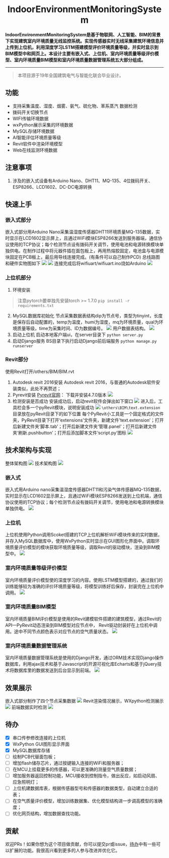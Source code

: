 <div align="center">
<h1>IndoorEnvironmentMonitoringSystem</h1>
</div>
<strong>IndoorEnvironmentMonitoringSystem是基于物联网、人工智能、BIM的背景下实现建筑室内环境质量无线监控系统。实现传感器实时无线采集建筑环境信息并上传到上位机，利用深度学习LSTM搭建模型评价环境质量等级，并实时显示到BIM模型中和网页上。本设计主要有嵌入式、上位机、室内环境质量等级评价模型、室内环境质量BIM模型和室内环境质量数据管理系统五大部分组成。</strong>

<hr>

> 本项目源于19年全国建筑电气与智能化联合毕业设计。

## 功能
- 支持采集温度、湿度、烟雾、氨气、硫化物、苯系蒸汽 数据检测
- 拨码开关切换节点
- WIFI传输环境数据
- wxPython展示采集的环境数据
- MySQL存储环境数据
- AI智能评估环境质量等级
- Revit软件中渲染环境模型
- Web在线监测环境数据

## 注意事项
1. 涉及的嵌入式设备有Arduino Nano、DHT11、MQ-135、4位拨码开关、ESP8266、LCD1602、DC-DC电源转换

## 快速上手

### 嵌入式部分
嵌入式部分用Arduino Nano采集温湿度传感器DHT11环境质量MQ-135数据，实时显示在LCD1602显示屏上，且通过WiFi模块ESP8266发送到服务器端，通信协议使用的TCP协议；每个检测节点设有拨码开关调节，使用电池和电源转换模块单独供电。在制作过程中将元器件插在面包板上，再用热熔胶固定，电池盒与电源模块固定在PCB板上，最后用导线连接完成。(有条件可以自己制作PCD)
总线路图和硬件实物图如下
![](img/20230618160855.png)
![](img/20230618160919.png)
连接完成后将wifiuart/wifiuart.ino烧如Arduino
![](img/20230618161302.png)
### 上位机部分
1. 环境安装
> 注意pytorch要单独先安装torch >= 1.7.0
> `pip install -r requirements.txt`

2. MySQL数据库初始化
节点采集数据表结构dip为节点号，类型为tinyint，长度是保存后自动配置的，temp为温度，humi为湿度，mq为环境质量，qual为环境质量等级，time为采集时间、ID为数据编号。
![](img/20230618163602.png)
用户数据表结构。
![](img/20230618163700.png)
3. 启动上位机
启动本地客户端ui，在server目录下
`python server.py`
4. 启动Django服务
BS目录下执行启动Django前后端服务
`python manage.py runserver`

### Revit部分
使用Revit打开/others/BIM/BIM.rvt
1. Autodesk revit 2016安装
Autodesk revit 2016，与普通的Autodesk软件安装类似，此处不再赘述；
2. Pyrevit安装
[Pyrevit官网](https://eirannejad.github.io/pyRevit/)： 下载并安装4.7.0版本
![](img/20230618162703.png)
3. 检测安装是否成功
安装成功后，启动revit软件会弹出如下窗口
![](img/20230618162730.png)
进入后，工具栏会多一个pyRevit模块，说明安装成功
![](img/20230618162756.png)
`\others\BIM\text.extension`目录放在pyRevit目录下的如下位置
每个PyRevit小工具是一个固定格式的文件夹，PyRevit目录下打开‘extensions’文件夹，新建文件’text.extension’；打开后新建文件夹‘脚本.tab’；打开后新建文件夹‘管理.panel’；打开后新建文件夹‘刷新.pushbutton’；打开后添加脚本文件‘script.py’图标
![](img/20230618162059.png)

## 技术架构与实现
整体架构图
![](img/20230618155538.png)
技术架构图
![](img/20230618163039.png)

### 嵌入式
嵌入式用Arduino nano采集温湿度传感器DHT11和污染气体传感器MQ-135数据，实时显示在LCD1602显示屏上，且通过WiFi模块ESP8266发送到上位机端，通信协议使用的TCP协议；每个检测节点设有拨码开关调节，使用电池和电源转换模块单独供电。
![](img/20230618163748.png)

### 上位机
上位机使用Python调用Scoket搭建的TCP上位机解析WiFi模块传来的实时数据，并存入MySQL数据库中，使用WxPython实时显示在GUI图形化界面中。调取环境质量评价模型的模块获取环境质量等级，调取Revit的驱动模块，渲染到BIM模型中。
![](img/20230618164103.png)
### 室内环境质量等级评价模型
室内环境质量评价模型使的深度学习的内容。使用LSTM模型搭建的，通过我们的训练能够较为准确的评价环境质量等级，将模型训练好后保存，封装完在上位机中调用。
![](img/20230618164503.png)
### 室内环境质量BIM模型
室内环境质量BIM评价模型是使用的Revit建模软件搭建的建筑模型，通过Revit的API—PyRevit动态渲染到BIM模型对应节点中， Revit驱动封装好在上位机中调用。途中不同节点颜色表示对应节点的空气质量状态。
![](img/20230618164618.png)
### 室内环境质量数据管理系统
室内环境质量数据管理系统是使用的Django开发，通过ORM技术实现Django操作数据库，利用ajax技术和基于Javascript的开源可视化库Echarts和基于jQuery技术将数据库里的数据发送到后台显示到前端。
![](img/20230618164553.png)

## 效果展示
嵌入式部分制作了四个节点采集数据
![](img/20230618164857.png)
Revit渲染情况展示，WXpython检测展示
![](img/20230618165229.png)
前端数据实时检测
![](img/20230618165131.png)

## 待办

- [x] 串口传参修改连接的上位机
- [x] WxPython GUI图形显示界面
- [x] MySQL数据库存储
- [ ] 绘制PCB代替面包板；
- [ ] 增加flash储存芯片，通过按键输入连接的WiFi和服务器；
- [ ] 在MCU上挂载更多的传感器，可以更准确的测量空气质量数据；
- [ ] 增加服务器返回控制功能，MCU接收到控制指令，做出反应，如启动风扇、应急照明灯；
- [ ] 上位机建数据库表，根据传感器型号和传感器的数据类型，自动建立合适的表；
- [ ] 在空气质量评价模型，增加训练数据集、优化模型结构进一步调高模型的准确度；
- [ ] 优化网页结构，增加数据查找功能。

## 贡献
欢迎PRs！如果你想为这个项目做贡献，你可以提交pr或issue，[待办](#待办)中有一些可以扩展的功能。我很高兴看到更多的人参与改进并优化它。
